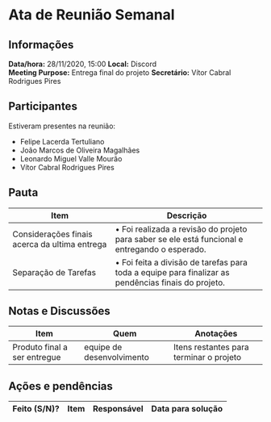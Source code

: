 # Ata de Reunião Semanal

## Informações
**Data/hora:** 28/11/2020, 15:00
**Local:** Discord  
**Meeting Purpose:** Entrega final do projeto
**Secretário:** Vítor Cabral Rodrigues Pires 

## Participantes
Estiveram presentes na reunião:
- Felipe Lacerda Tertuliano
- João Marcos de Oliveira Magalhães
- Leonardo Miguel Valle Mourão
- Vítor Cabral Rodrigues Pires

## Pauta

Item | Descrição
---- | ----
Considerações finais acerca da ultima entrega | • Foi realizada a revisão do projeto para saber se ele está funcional e entregando o esperado.
Separação de Tarefas | • Foi feita a divisão de tarefas para toda a equipe para finalizar as pendências finais do projeto. 

## Notas e Discussões
Item | Quem | Anotações |
---- | ---- | ---- |
Produto final a ser entregue | equipe de desenvolvimento | Itens restantes para terminar o projeto |


## Ações e pendências
| Feito (S/N)? | Item | Responsável | Data para solução |
| ---- | ---- | ---- | ---- |

